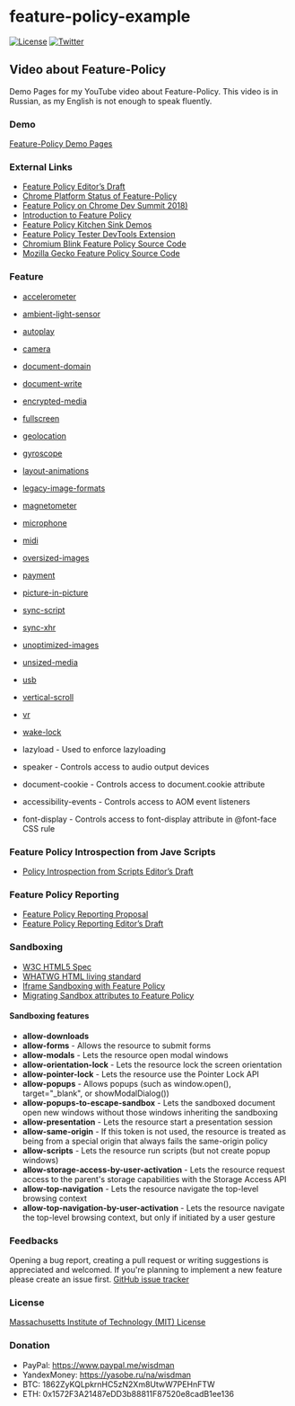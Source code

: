 # feature-policy-example

[![License](https://img.shields.io/github/license/wisdman/feature-policy-example.svg)](LICENSE)
[![Twitter](https://img.shields.io/twitter/url/https/Wisdman.svg?style=social)](https://twitter.com/Wisdman)

## Video about Feature-Policy

Demo Pages for my YouTube video about Feature-Policy. This video is in Russian, as my English is not enough to speak fluently.

### Demo

[Feature-Policy Demo Pages](https://demo.ajaw.it/feature-policy-example/)

### External Links

 * [Feature Policy Editor’s Draft](https://w3c.github.io/webappsec-feature-policy)
 * [Chrome Platform Status of Feature-Policy](https://www.chromestatus.com/features#component%3A%20Blink%3EFeaturePolicy)
 * [Feature Policy on Chrome Dev Summit 2018)](https://www.youtube.com/watch?v=igHvSUrLqXc)
 * [Introduction to Feature Policy](https://developers.google.com/web/updates/2018/06/feature-policy)
 * [Feature Policy Kitchen Sink Demos](https://github.com/GoogleChromeLabs/feature-policy-demos)
 * [Feature Policy Tester DevTools Extension](https://chrome.google.com/webstore/detail/feature-policy-tester-dev/pchamnkhkeokbpahnocjaeednpbpacop)
 * [Chromium Blink Feature Policy Source Code](https://github.com/chromium/chromium/tree/master/third_party/blink/renderer/core/feature_policy)
 * [Mozilla Gecko Feature Policy Source Code](https://github.com/mozilla/gecko-dev/blob/master/dom/security/featurepolicy)

### Feature

  * [accelerometer](https://demo.ajaw.it/feature-policy-example/#Sensors)
  * [ambient-light-sensor](https://demo.ajaw.it/feature-policy-example/#Sensors)
  * [autoplay](https://demo.ajaw.it/feature-policy-example/#autoplay)
  * [camera](https://demo.ajaw.it/feature-policy-example/#multimedia)
  * [document-domain](https://demo.ajaw.it/feature-policy-example/#document-domain)
  * [document-write](https://demo.ajaw.it/feature-policy-example/#document-write)
  * [encrypted-media](https://demo.ajaw.it/feature-policy-example/#encrypted-media)
  * [fullscreen](https://demo.ajaw.it/feature-policy-example/#fullscreen)
  * [geolocation](https://demo.ajaw.it/feature-policy-example/#geolocation)
  * [gyroscope](https://demo.ajaw.it/feature-policy-example/#Sensors)
  * [layout-animations](https://demo.ajaw.it/feature-policy-example/#layout-animations)
  * [legacy-image-formats](https://demo.ajaw.it/feature-policy-example/#images)
  * [magnetometer](https://demo.ajaw.it/feature-policy-example/#Sensors)
  * [microphone](https://demo.ajaw.it/feature-policy-example/#multimedia)
  * [midi](https://demo.ajaw.it/feature-policy-example/#midi)
  * [oversized-images](https://demo.ajaw.it/feature-policy-example/#images)
  * [payment](https://demo.ajaw.it/feature-policy-example/#payment)
  * [picture-in-picture](https://demo.ajaw.it/feature-policy-example/#picture-in-picture)
  * [sync-script](https://demo.ajaw.it/feature-policy-example/#sync-script)
  * [sync-xhr](https://demo.ajaw.it/feature-policy-example/#sync-xhr)
  * [unoptimized-images](https://demo.ajaw.it/feature-policy-example/#images)
  * [unsized-media](https://demo.ajaw.it/feature-policy-example/#unsized-media)
  * [usb](https://demo.ajaw.it/feature-policy-example/#usb)
  * [vertical-scroll](https://demo.ajaw.it/feature-policy-example/#vertical-scroll)
  * [vr](https://demo.ajaw.it/feature-policy-example/#vr)
  * [wake-lock](https://demo.ajaw.it/feature-policy-example/#wake-lock)

  * lazyload - Used to enforce lazyloading
  * speaker - Controls access to audio output devices
  * document-cookie - Controls access to document.cookie attribute
  * accessibility-events - Controls access to AOM event listeners
  * font-display - Controls access to font-display attribute in @font-face CSS rule

### Feature Policy Introspection from Jave Scripts

  * [Policy Introspection from Scripts Editor’s Draft](https://w3c.github.io/webappsec-feature-policy/#introspection)

### Feature Policy Reporting

  * [Feature Policy Reporting Proposal](https://github.com/w3c/webappsec-feature-policy/blob/master/reporting.md)
  * [Feature Policy Reporting Editor’s Draft](https://w3c.github.io/webappsec-feature-policy/#reporting)

### Sandboxing

  * [W3C HTML5 Spec](https://www.w3.org/TR/2010/WD-html5-20100624/the-iframe-element.html#attr-iframe-sandbox)
  * [WHATWG HTML living standard](https://html.spec.whatwg.org/multipage/iframe-embed-object.html#attr-iframe-sandbox)
  * [Iframe Sandboxing with Feature Policy](https://github.com/w3c/webappsec-feature-policy/blob/master/sandbox.md)
  * [Migrating Sandbox attributes to Feature Policy](https://docs.google.com/document/d/1KsCFmugEAZf1LT_C3ZCj8FfkkljZV3D3EoMenX7yQto)

#### Sandboxing features

  * **allow-downloads**
  * **allow-forms** - Allows the resource to submit forms
  * **allow-modals** - Lets the resource open modal windows
  * **allow-orientation-lock** - Lets the resource lock the screen orientation
  * **allow-pointer-lock** - Lets the resource use the Pointer Lock API
  * **allow-popups** - Allows popups (such as window.open(), target="_blank", or showModalDialog())
  * **allow-popups-to-escape-sandbox** - Lets the sandboxed document open new windows without those windows inheriting the sandboxing
  * **allow-presentation** - Lets the resource start a presentation session
  * **allow-same-origin** - If this token is not used, the resource is treated as being from a special origin that always fails the same-origin policy
  * **allow-scripts** - Lets the resource run scripts (but not create popup windows)
  * **allow-storage-access-by-user-activation** - Lets the resource request access to the parent's storage capabilities with the Storage Access API
  * **allow-top-navigation** - Lets the resource navigate the top-level browsing context
  * **allow-top-navigation-by-user-activation** - Lets the resource navigate the top-level browsing context, but only if initiated by a user gesture

### Feedbacks

Opening a bug report, creating a pull request or writing suggestions is appreciated and welcomed. If you're planning to implement a new feature please create an issue first. [GitHub issue tracker](https://github.com/wisdman/wysiwyg-widget-example/issues)

### License

[Massachusetts Institute of Technology (MIT) License](LICENSE)

### Donation

* PayPal: https://www.paypal.me/wisdman
* YandexMoney: https://yasobe.ru/na/wisdman
* BTC: 1862ZyKQLpkrnHC5zN2Xm8UtwW7PEHnFTW
* ETH: 0x1572F3A21487eDD3b88811F87520e8cadB1ee136
